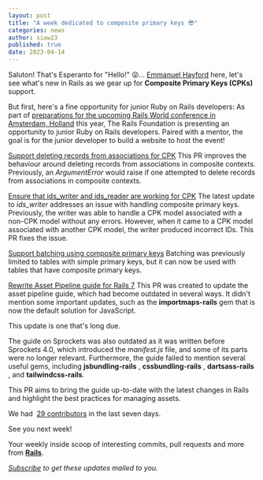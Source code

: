 ```yaml
---
layout: post
title: "A week dedicated to composite primary keys 😎"
categories: news
author: siaw23
published: true
date: 2023-04-14
---
```


Saluton! That's Esperanto for "Hello!" 😜... [Emmanuel Hayford](https://hayford.dev/) here, let's see what's new in Rails as we gear up for **Composite Primary Keys (CPKs)** support.

But first, here's a fine opportunity for junior Ruby on Rails developers: As part of [preparations for the upcoming Rails World conference in Amsterdam, Holland](https://rubyonrails.org/2023/4/13/attention-junior-devs-want-to-build-the-rails-world-website) this year, The Rails Foundation is presenting an opportunity to junior Ruby on Rails developers. Paired with a mentor, the goal is for the junior developer to build a website to host the event!

[Support deleting records from associations for CPK](https://github.com/rails/rails/pull/47928)
This PR improves the behaviour around deleting records from associations in composite contexts. Previously, an _ArgumentError_ would raise if one attempted to delete records from associations in composite contexts.

[Ensure that ids_writer and ids_reader are working for CPK](https://github.com/rails/rails/pull/47925)
The latest update to _ids_writer_ addresses an issue with handling composite primary keys. Previously, the writer was able to handle a CPK model associated with a non-CPK model without any errors. However, when it came to a CPK model associated with another CPK model, the writer produced incorrect IDs. This PR fixes the issue.

[Support batching using composite primary keys](https://github.com/rails/rails/pull/47901)
Batching was previously limited to tables with simple primary keys, but it can now be used with tables that have composite primary keys.

[Rewrite Asset Pipeline guide for Rails 7](https://github.com/rails/rails/pull/47899)
This PR was created to update the asset pipeline guide, which had become outdated in several ways. It didn't mention some important updates, such as the **importmaps-rails** gem that is now the default solution for JavaScript.

This update is one that's long due.

The guide on Sprockets was also outdated as it was written before Sprockets 4.0, which introduced the _manifest.js_ file, and some of its parts were no longer relevant. Furthermore, the guide failed to mention several useful gems, including **jsbundling-rails** , **cssbundling-rails** , **dartsass-rails** , and **tailwindcss-rails**.

This PR aims to bring the guide up-to-date with the latest changes in Rails and highlight the best practices for managing assets.

We had&nbsp; [29 contributors](https://contributors.rubyonrails.org/contributors/in-time-window/20230407-20230414) in the last seven days.

See you next week!

Your weekly inside scoop of interesting commits, pull requests and more from [**Rails**](https://github.com/rails/rails).

<p><i><a href="https://world.hey.com/this.week.in.rails">Subscribe</a> to get these updates mailed to you.</i></p>
